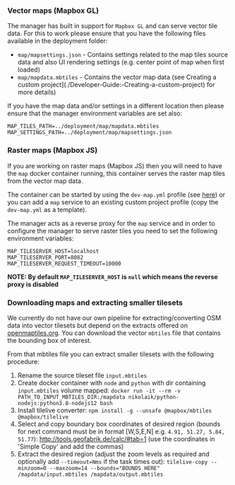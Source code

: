 ### Vector maps (Mapbox GL)

The manager has built in support for `Mapbox GL` and can serve vector tile data. For this to work please ensure that you have the following files available in the deployment folder:

* `map/mapsettings.json` - Contains settings related to the map tiles source data and also UI rendering settings (e.g. center point of map when first loaded)
* `map/mapdata.mbtiles` - Contains the vector map data (see Creating a custom project](./Developer-Guide:-Creating-a-custom-project) for more details)

If you have the map data and/or settings in a different location then please ensure that the manager environment variables are set also:
```
MAP_TILES_PATH=../deployment/map/mapdata.mbtiles
MAP_SETTINGS_PATH=../deployment/map/mapsettings.json
```

### Raster maps (Mapbox JS)
If you are working on raster maps (Mapbox JS) then you will need to have the `map` docker container running, this container serves the raster map tiles from the vector map data. 

The container can be started by using the `dev-map.yml` profile (see [here](/Developer-Guide:-Docker-compose-profiles)) or you can add a `map` service to an existing custom project profile (copy the `dev-map.yml` as a template).

The manager acts as a reverse proxy for the `map` service and in order to configure the manager to serve raster tiles you need to set the following environment variables:

```
MAP_TILESERVER_HOST=localhost
MAP_TILESERVER_PORT=8082
MAP_TILESERVER_REQUEST_TIMEOUT=10000
```

**NOTE: By default `MAP_TILESERVER_HOST` is `null` which means the reverse proxy is disabled**

### Downloading maps and extracting smaller tilesets
We currently do not have our own pipeline for extracting/converting OSM data into vector tilesets but depend on the extracts offered on [openmaptiles.org](https://openmaptiles.com/downloads/). You can download the vector `mbtiles` file that contains the bounding box of interest.

From that mbtiles file you can extract smaller tilesets with the following procedure:

1. Rename the source tileset file `input.mbtiles`
1. Create docker container with `node` and `python` with dir containing `input.mbtiles` volume mapped: `docker run -it --rm -v PATH_TO_INPUT_MBTILES_DIR:/mapdata nikolaik/python-nodejs:python3.8-nodejs12 bash`
1. Install tilelive converter: 
    `npm install -g --unsafe @mapbox/mbtiles @mapbox/tilelive`
1. Select and copy boundary box coordinates of desired region (bounds for next command must be in format [W,S,E,N] e.g. `4.91, 51.27, 5.84, 51.77`): 
    http://tools.geofabrik.de/calc/#tab=1 (use the coordinates in 'Simple Copy' and add the commas)
1. Extract the desired region (adjust the zoom levels as required and optionally add `--timeout=Nms` if the task times out): `tilelive-copy --minzoom=0 --maxzoom=14 --bounds="BOUNDS HERE" /mapdata/input.mbtiles /mapdata/output.mbtiles`
